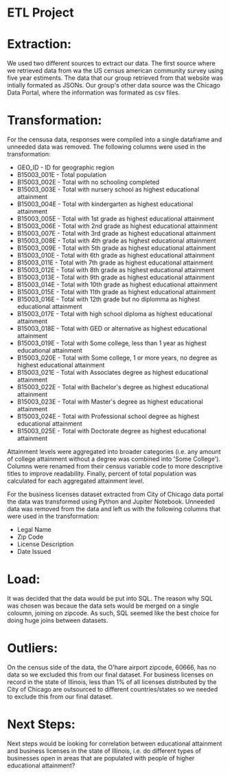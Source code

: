 # ETL Project

# Extraction: 
We used two different sources to extract our data. The first source where we retrieved data from wa the US census american community survey using five year estiments. The data that our group retrieved from that website was intially formated as JSONs. Our group's other data source was the Chicago Data Portal, where the information was formated as csv files.

# Transformation: 
For the censusa data, responses were compiled into a single dataframe and unneeded data was removed. The following 
columns were used in the transformation:

* GEO_ID - ID for geographic region
* B15003_001E - Total population
* B15003_002E - Total with no schooling completed
* B15003_003E - Total with nursery school as highest educational attainment
* B15003_004E - Total with kindergarten as highest educational attainment
* B15003_005E - Total with 1st grade as highest educational attainment
* B15003_006E - Total with 2nd grade as highest educational attainment
* B15003_007E - Total with 3rd grade as highest educational attainment
* B15003_008E - Total with 4th grade as highest educational attainment
* B15003_009E - Total with 5th grade as highest educational attainment
* B15003_010E - Total with 6th grade as highest educational attainment
* B15003_011E - Total with 7th grade as highest educational attainment
* B15003_012E - Total with 8th grade as highest educational attainment
* B15003_013E - Total with 9th grade as highest educational attainment
* B15003_014E - Total with 10th grade as highest educational attainment
* B15003_015E - Total with 11th grade as highest educational attainment
* B15003_016E - Total with 12th grade but no diplomma as highest educational attainment
* B15003_017E - Total with high school diploma as highest educational attainment
* B15003_018E - Total with GED or alternative as highest educational attainment
* B15003_019E - Total with Some college, less than 1 year as highest educational attainment
* B15003_020E - Total with Some college, 1 or more years, no degree as highest educational attainment
* B15003_021E - Total with Associates degree as highest educational attainment
* B15003_022E - Total with Bachelor's degree as highest educational attainment
* B15003_023E - Total with Master's degree as highest educational attainment
* B15003_024E - Total with Professional school degree as highest educational attainment
* B15003_025E - Total with Doctorate degree as highest educational attainment

Attainment levels were aggregated into broader categories (i.e. any amount of college attainment 
without a degree was combined into 'Some College'). Columns were renamed from their census variable code to more 
descriptive titles to improve readability. Finally, percent of total population was calculated for each aggregated attainment level. 

For the business licenses dataset extracted from City of Chicago data portal the data was transformed using Python and Jupiter Notebook. Unneeded data was removed from the data and left us with the following columns that were used in the transformation: 
* Legal Name
* Zip Code
* License Description
* Date Issued

# Load: 
It was decided that the data would be put into SQL. The reason why SQL was chosen was becaue the data sets would be merged on a single coloumn, joining on zipcode. As such, SQL seemed like the best choice for doing huge joins between datasets.

# Outliers: 
On the census side of the data, the O'hare airport zipcode, 60666, has no data so we excluded this from our final dataset. For business licenses on record in the state of Illinois, less than 1% of all licenses distributed by the City of Chicago are outsourced to different countries/states so we needed to exclude this from our final dataset. 

# Next Steps:
Next steps would be looking for correlation between educational attainment and business licenses in the state of Illinois, i.e. do different types of businesses open in areas that are populated with people of higher educational attainment? 
